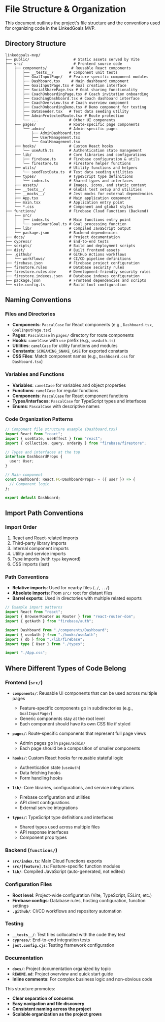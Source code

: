 # File Structure & Organization

This document outlines the project's file structure and the conventions used for organizing code in the LinkedGoals MVP.

## Directory Structure

```
linkedgoals-mvp/
├── public/                    # Static assets served by Vite
├── src/                       # Frontend source code
│   ├── components/           # Reusable React components
│   │   ├── __tests__/       # Component unit tests
│   │   ├── GoalInputPage/   # Feature-specific component modules
│   │   ├── Dashboard.tsx     # Main dashboard component
│   │   ├── GoalInputPage.tsx # Goal creation interface
│   │   ├── SocialSharePage.tsx # Goal sharing functionality
│   │   ├── CoachOnboardingPage.tsx # Coach invitation onboarding
│   │   ├── CoachingDashboard.tsx # Coach dashboard interface
│   │   ├── CoachOverview.tsx # Coach overview component
│   │   ├── CoachOnboardingDemo.tsx # Demo component for testing
│   │   ├── DataSeeder.tsx   # Test data seeding utility
│   │   ├── AdminProtectedRoute.tsx # Route protection
│   │   └── ...              # Other UI components
│   ├── pages/               # Route-specific page components
│   │   └── admin/           # Admin-specific pages
│   │       ├── AdminDashboard.tsx
│   │       ├── UserManagement.tsx
│   │       └── GoalManagement.tsx
│   ├── hooks/               # Custom React hooks
│   │   └── useAuth.ts       # Authentication state management
│   ├── lib/                 # Core libraries and configurations
│   │   ├── firebase.ts      # Firebase configuration & utils
│   │   └── firestore.ts     # Firestore helper functions
│   ├── utils/               # Utility functions and helpers
│   │   └── seedTestData.ts  # Test data seeding utilities
│   ├── types/               # TypeScript type definitions
│   │   └── index.ts         # Shared types and interfaces
│   ├── assets/              # Images, icons, and static content
│   ├── __tests__/           # Global test setup and utilities
│   ├── __mocks__/           # Jest mocks for external dependencies
│   ├── App.tsx              # Main application component
│   ├── main.tsx             # Application entry point
│   └── *.css                # Component and global styles
├── functions/               # Firebase Cloud Functions (Backend)
│   ├── src/
│   │   ├── index.ts         # Main functions entry point
│   │   └── saveSmartGoal.ts # Goal processing function
│   ├── lib/                 # Compiled JavaScript output
│   └── package.json         # Backend dependencies
├── docs/                    # Project documentation
├── cypress/                 # End-to-end tests
├── scripts/                 # Build and deployment scripts
├── dist/                    # Built frontend assets
├── .github/                 # GitHub Actions workflows
│   └── workflows/           # CI/CD pipeline definitions
├── firebase.json            # Firebase project configuration
├── firestore.rules          # Database security rules
├── firestore.rules.dev      # Development-friendly security rules
├── firestore.indexes.json   # Database indexes configuration
├── package.json             # Frontend dependencies and scripts
└── vite.config.ts           # Build tool configuration
```

## Naming Conventions

### Files and Directories

- **Components**: `PascalCase` for React components (e.g., `Dashboard.tsx`, `GoalInputPage.tsx`)
- **Pages**: `PascalCase` in `pages/` directory for route components
- **Hooks**: `camelCase` with `use` prefix (e.g., `useAuth.ts`)
- **Utilities**: `camelCase` for utility functions and modules
- **Constants**: `SCREAMING_SNAKE_CASE` for exported constants
- **CSS Files**: Match component names (e.g., `Dashboard.css` for `Dashboard.tsx`)

### Variables and Functions

- **Variables**: `camelCase` for variables and object properties
- **Functions**: `camelCase` for regular functions
- **Components**: `PascalCase` for React component functions
- **Types/Interfaces**: `PascalCase` for TypeScript types and interfaces
- **Enums**: `PascalCase` with descriptive names

### Code Organization Patterns

```typescript
// Component file structure example (Dashboard.tsx)
import React from "react";
import { useState, useEffect } from "react";
import { collection, query, orderBy } from "firebase/firestore";

// Types and interfaces at the top
interface DashboardProps {
  user: User;
}

// Main component
const Dashboard: React.FC<DashboardProps> = ({ user }) => {
  // Component logic
};

export default Dashboard;
```

## Import Path Conventions

### Import Order

1. React and React-related imports
2. Third-party library imports
3. Internal component imports
4. Utility and service imports
5. Type imports (with `type` keyword)
6. CSS imports (last)

### Path Conventions

- **Relative imports**: Used for nearby files (`./`, `../`)
- **Absolute imports**: From `src/` root for distant files
- **Barrel exports**: Used in directories with multiple related exports

```typescript
// Example import patterns
import React from "react";
import { BrowserRouter as Router } from "react-router-dom";
import { getAuth } from "firebase/auth";

import Dashboard from "./components/Dashboard";
import { useAuth } from "./hooks/useAuth";
import { db } from "./lib/firebase";
import type { User } from "./types";

import "./App.css";
```

## Where Different Types of Code Belong

### Frontend (`src/`)

- **`components/`**: Reusable UI components that can be used across multiple pages

  - Feature-specific components go in subdirectories (e.g., `GoalInputPage/`)
  - Generic components stay at the root level
  - Each component should have its own CSS file if styled

- **`pages/`**: Route-specific components that represent full page views

  - Admin pages go in `pages/admin/`
  - Each page should be a composition of smaller components

- **`hooks/`**: Custom React hooks for reusable stateful logic

  - Authentication state (`useAuth`)
  - Data fetching hooks
  - Form handling hooks

- **`lib/`**: Core libraries, configurations, and service integrations

  - Firebase configuration and utilities
  - API client configurations
  - External service integrations

- **`types/`**: TypeScript type definitions and interfaces
  - Shared types used across multiple files
  - API response interfaces
  - Component prop types

### Backend (`functions/`)

- **`src/index.ts`**: Main Cloud Functions exports
- **`src/[feature].ts`**: Feature-specific function modules
- **`lib/`**: Compiled JavaScript (auto-generated, not edited)

### Configuration Files

- **Root level**: Project-wide configuration (Vite, TypeScript, ESLint, etc.)
- **Firebase configs**: Database rules, hosting configuration, function settings
- **`.github/`**: CI/CD workflows and repository automation

### Testing

- **`__tests__/`**: Test files collocated with the code they test
- **`cypress/`**: End-to-end integration tests
- **`jest.config.cjs`**: Testing framework configuration

### Documentation

- **`docs/`**: Project documentation organized by topic
- **`README.md`**: Project overview and quick start guide
- **Inline comments**: For complex business logic and non-obvious code

This structure promotes:

- **Clear separation of concerns**
- **Easy navigation and file discovery**
- **Consistent naming across the project**
- **Scalable organization as the project grows**
